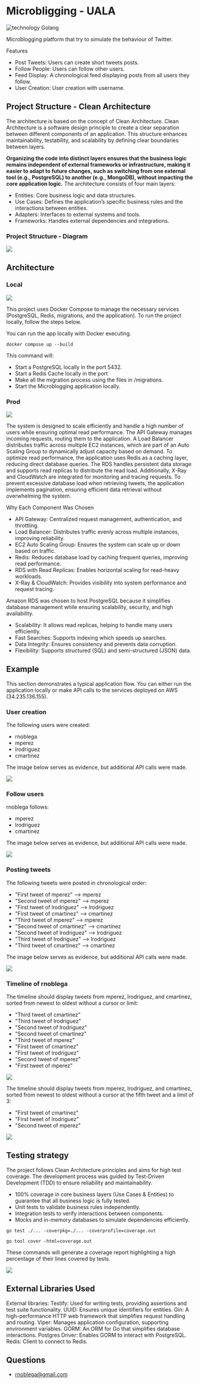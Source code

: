 # Microbligging - UALA

![technology Golang](https://img.shields.io/badge/technology-Golang-blue.svg)


Microblogging platform that try to simulate the behaviour of Twitter.

Features
- Post Tweets: Users can create short tweets posts.
- Follow People: Users can follow other users.
- Feed Display: A chronological feed displaying posts from all users they follow.
- User Creation: User creation with username.


## Project Structure - Clean Architecture

The architecture is based on the concept of Clean Architecture. Clean Architecture is a software design principle to create a clear separation between different components of an application. This structure enhances maintainability, testability, and scalability by defining clear boundaries between layers.

**Organizing the code into distinct layers ensures that the business logic remains independent of external frameworks or infrastructure, making it easier to adapt to future changes, such as switching from one external tool (e.g., PostgreSQL) to another (e.g., MongoDB), without impacting the core application logic.**
The architecture consists of four main layers:

- Entities: Core business logic and data structures.
- Use Cases: Defines the application’s specific business rules and the interactions between entities.
- Adapters: Interfaces to external systems and tools.
- Frameworks: Handles external dependencies and integrations.

### Project Structure - Diagram

![](static/Microblogging_diagram.jpg)

## Architecture

### Local

![](static/Local_Arch.jpg)

This project uses Docker Compose to manage the necessary services (PostgreSQL, Redis, migrations, and the application). To run the project locally, follow the steps below.

You can run the app locally with Docker executing.

```docker compose up --build ```

This command will:
- Start a PostgreSQL locally in the port 5432.
- Start a Redis Cache locally in the port
- Make all the migration process using the files in /migrations.
- Start the Microblogging application locally.

### Prod

![](static/Local_Arch.jpg)

The system is designed to scale efficiently and handle a high number of users while ensuring optimal read performance.
The API Gateway manages incoming requests, routing them to the application. A Load Balancer distributes traffic across multiple EC2 instances, which are part of an Auto Scaling Group to dynamically adjust capacity based on demand.
To optimize read performance, the application uses Redis as a caching layer, reducing direct database queries. The RDS handles persistent data storage and supports read replicas to distribute the read load. Additionally, X-Ray and CloudWatch are integrated for monitoring and tracing requests.
To prevent excessive database load when retrieving tweets, the application implements pagination, ensuring efficient data retrieval without overwhelming the system.

Why Each Component Was Chosen
- API Gateway: Centralized request management, authentication, and throttling.
- Load Balancer: Distributes traffic evenly across multiple instances, improving reliability.
- EC2 Auto Scaling Group: Ensures the system can scale up or down based on traffic.
- Redis: Reduces database load by caching frequent queries, improving read performance.
- RDS with Read Replicas: Enables horizontal scaling for read-heavy workloads.
- X-Ray & CloudWatch: Provides visibility into system performance and request tracing.

Amazon RDS was chosen to host PostgreSQL because it simplifies database management while ensuring scalability, security, and high availability.
- Scalability: It allows read replicas, helping to handle many users efficiently.
- Fast Searches: Supports indexing which speeds up searches.
- Data Integrity: Ensures consistency and prevents data corruption.
- Flexibility: Supports structured (SQL) and semi-structured (JSON) data.

## Example

This section demonstrates a typical application flow. You can either run the application locally or make API calls to the services deployed on AWS (34.235.136.155).

### User creation

The following users were created:
- rnoblega
- mperez
- lrodriguez
- cmartinez

The image below serves as evidence, but additional API calls were made.

![](static/RnoblegaCreation.jpg)

### Follow users

rnoblega follows:
- mperez
- lrodriguez
- cmartinez

The image below serves as evidence, but additional API calls were made.



![](static/RnoblegaMPerez.jpg)

### Posting tweets

The following tweets were posted in chronological order:

- "First tweet of mperez" --> mperez
- "Second tweet of mperez" --> mperez
- "First tweet of lrodriguez" --> lrodriguez
- "First tweet of cmartinez" --> cmartinez
- "Third tweet of mperez" --> mperez
- "Second tweet of cmartinez" --> cmartinez
- "Second tweet of lrodriguez" --> lrodriguez
- "Third tweet of lrodriguez" --> lrodriguez
- "Third tweet of cmartinez" --> cmartinez

The image below serves as evidence, but additional API calls were made.


![](static/FirstTweetMPerez.jpg)


### Timeline of rnoblega

The timeline should display tweets from mperez, lrodriguez, and cmartinez, sorted from newest to oldest without a cursor or limit:

- "Third tweet of cmartinez"
- "Third tweet of lrodriguez"
- "Second tweet of lrodriguez"
- "Second tweet of cmartinez"
- "Third tweet of mperez"
- "First tweet of cmartinez"
- "First tweet of lrodriguez"
- "Second tweet of mperez"
- "First tweet of mperez"

![](static/TimelineNoCursor.jpg)


The timeline should display tweets from mperez, lrodriguez, and cmartinez, sorted from newest to oldest without a cursor at the fifth tweet and a limit of 3:

- "First tweet of cmartinez"
- "First tweet of lrodriguez"
- "Second tweet of mperez"

![](static/TimelineCursor.jpg)

## Testing strategy

The project follows Clean Architecture principles and aims for high test coverage. The development process was guided by Test-Driven Development (TDD) to ensure reliability and maintainability.

- 100% coverage in core business layers (Use Cases & Entities) to guarantee that all business logic is fully tested.
- Unit tests to validate business rules independently.
- Integration tests to verify interactions between components.
- Mocks and in-memory databases to simulate dependencies efficiently.

```
go test ./... -coverpkg=./... -coverprofile=coverage.out
```

```
go tool cover -html=coverage.out
```

These commands will generate a coverage report highlighting a high percentage of their lines covered by tests.

![](static/Code_Coverage.jpg)

## External Libraries Used

External libraries:
Testify: Used for writing tests, providing assertions and test suite functionality.
UUID: Ensures unique identifiers for entities.
Gin: A high-performance HTTP web framework that simplifies request handling and routing.
Viper: Manages application configuration, supporting environment variables.
GORM: An ORM for Go that simplifies database interactions.
Postgres Driver: Enables GORM to interact with PostgreSQL.
Redis: Client to connect to Redis.

## Questions

* [rnoblega@gmail.com](rnoblega@gmail.com)

